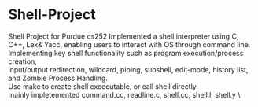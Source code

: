 # Shell-Project
Shell Project for Purdue cs252
Implemented a shell interpreter using C, C++, Lex& Yacc, enabling users to interact with OS through command line. \
 Implementing key shell functionality such as program execution/process creation, \
 input/output redirection, wildcard, piping, subshell, edit-mode, history list, \
 and Zombie Process Handling.\
 Use make to create shell excecutable, or call shell directly. \
 mainly impletemented command.cc, readline.c, shell.cc, shell.l, shell.y \
 

